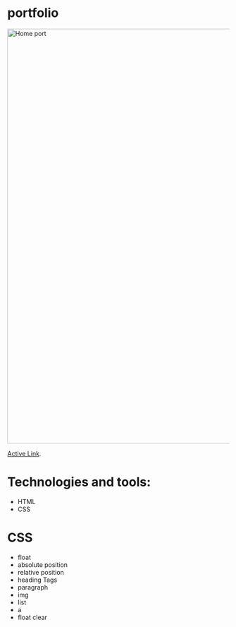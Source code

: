 # portfolio
<img width="940" alt="Home port" src="https://user-images.githubusercontent.com/69899151/222323453-a937a393-6659-4888-b75c-a8979d270a47.png">

[Active Link](https://pravendra-kumar.github.io/portfolio/).

# Technologies and tools:
+ HTML
+ CSS

# CSS
+ float
+ absolute position
+ relative position
+ heading Tags
+ paragraph 
+ img 
+ list
+ a
+ float clear
